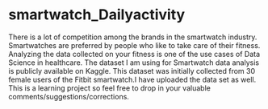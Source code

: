 # smartwatch_Dailyactivity
There is a lot of competition among the brands in the smartwatch industry. Smartwatches are preferred by people who like to take care of their fitness. Analyzing the data collected on your fitness is one of the use cases of Data Science in healthcare. 
The dataset I am using for Smartwatch data analysis is publicly available on Kaggle. This dataset was initially collected from 30 female users of the Fitbit smartwatch.I have uploaded the data set as well.
This is a learning project so feel free to drop in your valuable comments/suggestions/corrections.
